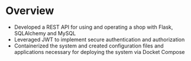 # Overview
- Developed a REST API for using and operating a shop with Flask, SQLAlchemy and MySQL
- Leveraged JWT to implement secure authentication and authorization
- Containerized the system and created configuration files and applications necessary for deploying the system via Docket Compose